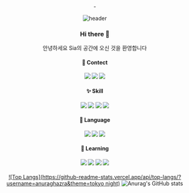 <div align="center">-
  
![header](https://capsule-render.vercel.app/api?type=waving&color=gradient&height=150&section=header&text=Sia's%20home&fontSize=40&animation=fadeIn)

  ### Hi there 👋
안녕하세요 Sia의 공간에 오신 것을 환영합니다

  #### 💞️ Contect
  #### <a href="https://notefolio.net/"><img src="https://img.shields.io/badge/Instagram-E4405F??style=for-the-badge&logo=Instagram&logoColor=white"/></a> <a href="https://notefolio.net/"><img src="https://img.shields.io/badge/KakaoTalk-FFCD00??style=for-the-badge&logo=kakaotalk&logoColor=2f1110"/></a> <a href="https://notefolio.net/"><img src="https://img.shields.io/badge/Notion-black??style=for-the-badge&logo=Notion&logoColor=White"/></a>

  #### ✨ Skill
  #### <img src="https://img.shields.io/badge/포토샵-55a1d8??style=plastic&logo=Adobe Photoshop&logoColor=061f34"/> <img src="https://img.shields.io/badge/일러스트레이터-f89a1c??style=for-the-badge&logo=Adobe Illustrator&logoColor=2f1110"/> <img src="https://img.shields.io/badge/인디자인-ee3868??style=for-the-badge&logo=Adobe Indesign&logoColor=450f22"/> <img src="https://img.shields.io/badge/웹플로우-4353FF??style=plastic&logo=Webflow&logoColor=white"/>

  #### 👀 Language 
  #### <img src="https://img.shields.io/badge/HTML5-ff8f83??style=for-the-badge&logo=HTML5&logoColor=ce250f"/> <img src="https://img.shields.io/badge/CSS3-5bb0ce??style=for-the-badge&logo=CSS3&logoColor=09507c"/> <img src="https://img.shields.io/badge/JavaScript-93823a??style=for-the-badge&logo=JavaScript&logoColor=ffe473"/>

  #### 🌱 Learning
  #### <img src="https://img.shields.io/badge/프리미어프로-9999FF??style=plastic&logo=Adobe Premiere Pro&logoColor=061f34"/> <img src="https://img.shields.io/badge/애프터이펙트-ae8edd??style=for-the-badge&logo=Adobe After Effects&logoColor=2f1110"/> <img src="https://img.shields.io/badge/드림위버-cb73af??style=for-the-badge&logo=Adobe Dreamweaver&logoColor=460436"/> <img src="https://img.shields.io/badge/리액트-4ca4bf??style=for-the-badge&logo=React&logoColor=450f22"/>

[![Top Langs](https://github-readme-stats.vercel.app/api/top-langs/?username=anuraghazra&theme=tokyo night)](https://github.com/anuraghazra/github-readme-stats)
![Anurag's GitHub stats](https://github-readme-stats.vercel.app/api?username=Sia)

